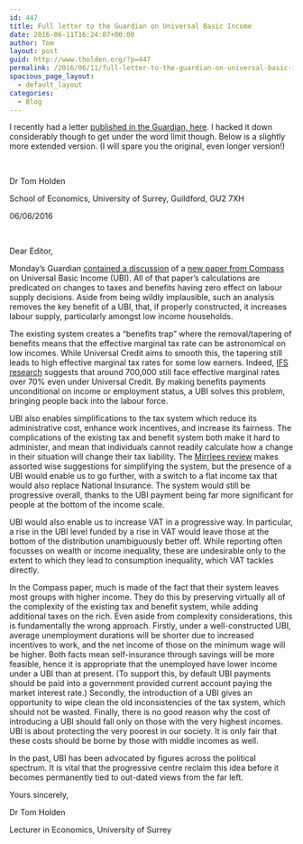 ```yaml
---
id: 447
title: Full letter to the Guardian on Universal Basic Income
date: 2016-06-11T16:24:07+00:00
author: Tom
layout: post
guid: http://www.tholden.org/?p=447
permalink: /2016/06/11/full-letter-to-the-guardian-on-universal-basic-income/
spacious_page_layout:
  - default_layout
categories:
  - Blog
---
```

I recently had a letter [published in the Guardian, here](http://www.theguardian.com/politics/2016/jun/10/potential-benefits-and-pitfalls-of-a-universal-basic-income?utm_source=dlvr.it&utm_medium=twitter). I hacked it down considerably though to get under the word limit though. Below is a slightly more extended version. (I will spare you the original, even longer version!)

&nbsp;

Dr Tom Holden

School of Economics, University of Surrey, Guildford, GU2 7XH

06/06/2016

&nbsp;

Dear Editor,

Monday’s Guardian [contained a discussion](http://www.theguardian.com/politics/2016/jun/05/john-mcdonnell-labour-universal-basic-income-welfare-benefits-compass-report) of a [new paper from Compass](http://www.compassonline.org.uk/wp-content/uploads/2016/05/UniversalBasicIncomeByCompass-Spreads.pdf) on Universal Basic Income (UBI). All of that paper’s calculations are predicated on changes to taxes and benefits having zero effect on labour supply decisions. Aside from being wildly implausible, such an analysis removes the key benefit of a UBI, that, if properly constructed, it increases labour supply, particularly amongst low income households.

The existing system creates a “benefits trap” where the removal/tapering of benefits means that the effective marginal tax rate can be astronomical on low incomes. While Universal Credit aims to smooth this, the tapering still leads to high effective marginal tax rates for some low earners. Indeed, [IFS research](http://www.ifs.org.uk/publications/8135) suggests that around 700,000 still face effective marginal rates over 70% even under Universal Credit. By making benefits payments unconditional on income or employment status, a UBI solves this problem, bringing people back into the labour force.

UBI also enables simplifications to the tax system which reduce its administrative cost, enhance work incentives, and increase its fairness. The complications of the existing tax and benefit system both make it hard to administer, and mean that individuals cannot readily calculate how a change in their situation will change their tax liability. The [Mirrlees review](http://www.nuffieldfoundation.org/news/mirrlees-review-tax-system-recommends-radical-changes) makes assorted wise suggestions for simplifying the system, but the presence of a UBI would enable us to go further, with a switch to a flat income tax that would also replace National Insurance. The system would still be progressive overall, thanks to the UBI payment being far more significant for people at the bottom of the income scale.

UBI would also enable us to increase VAT in a progressive way. In particular, a rise in the UBI level funded by a rise in VAT would leave those at the bottom of the distribution unambiguously better off. While reporting often focusses on wealth or income inequality, these are undesirable only to the extent to which they lead to consumption inequality, which VAT tackles directly.

In the Compass paper, much is made of the fact that their system leaves most groups with higher income. They do this by preserving virtually all of the complexity of the existing tax and benefit system, while adding additional taxes on the rich. Even aside from complexity considerations, this is fundamentally the wrong approach. Firstly, under a well-constructed UBI, average unemployment durations will be shorter due to increased incentives to work, and the net income of those on the minimum wage will be higher. Both facts mean self-insurance through savings will be more feasible, hence it is appropriate that the unemployed have lower income under a UBI than at present. (To support this, by default UBI payments should be paid into a government provided current account paying the market interest rate.) Secondly, the introduction of a UBI gives an opportunity to wipe clean the old inconsistencies of the tax system, which should not be wasted. Finally, there is no good reason why the cost of introducing a UBI should fall only on those with the very highest incomes. UBI is about protecting the very poorest in our society. It is only fair that these costs should be borne by those with middle incomes as well.

In the past, UBI has been advocated by figures across the political spectrum. It is vital that the progressive centre reclaim this idea before it becomes permanently tied to out-dated views from the far left.

Yours sincerely,

Dr Tom Holden

Lecturer in Economics, University of Surrey